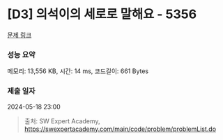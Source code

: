 # [D3] 의석이의 세로로 말해요 - 5356 

[문제 링크](https://swexpertacademy.com/main/code/problem/problemDetail.do?contestProbId=AWVWgkP6sQ0DFAUO) 

### 성능 요약

메모리: 13,556 KB, 시간: 14 ms, 코드길이: 661 Bytes

### 제출 일자

2024-05-18 23:00



> 출처: SW Expert Academy, https://swexpertacademy.com/main/code/problem/problemList.do